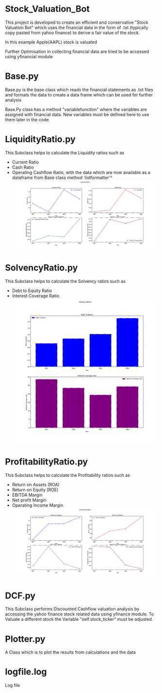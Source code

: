 # Stock_Valuation_Bot

This project is developed to create an efficient and conservative "Stock Valuation Bot"
which uses the financial data in the form of .txt (typically copy pasted from yahoo finance) to 
derive a fair value of the stock. 

In this example Apple(AAPL) stock is valuated

Further Optimisation in collecting financial data are tried to be accessed using yfinancial module

# Base.py
Base.py is the base class which reads the financial statements as .txt files and formats the data to create a data 
frame which can be used for further analysis

Base.Py class has a method "variablefunction" where the variables are assigned with financial data. New variables must be defined here to 
use them later in the code 


# LiquidityRatio.py
This Subclass helps to calculate the Liquidity ratios such as 
- Current Ratio
- Cash Ratio
- Operating Cashflow Ratio, with the data which are now available as a dataframe from Base class method 'listformatter'^
![LiquidityRatio Graph](results/liqRatio.png)

# SolvencyRatio.py
This Subclass helps to calculate the Solvency ratios such as 
- Debt to Equity Ratio
- Interest Coverage Ratio
![SolvencyRatio Graph](results/solvRatio.png)

# ProfitabilityRatio.py
This Subclass helps to calculate the Profitability ratios such as 
- Return on Assets (ROA)
- Return on Equity (ROE)
- EBITDA Margin
- Net profit Margin
- Operating Income Margin
![ProfitabilityRatio Graph](results/profRatio.png)

# DCF.py
This Subclass performs Discounted Cashflow valuation analysis by accessing the yahoo finance stock related data using
yfinance module.
To Valuate a different stock the Variable "self.stock_ticker" must be adjusted.  


# Plotter.py
A Class which is to plot the results from calculations and the data 

# logfile.log
Log file 
